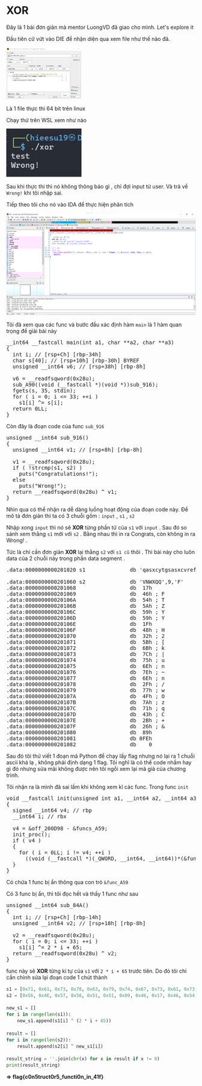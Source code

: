 # XOR
Đây là 1 bài đơn giản mà mentor LuongVD đã giao cho mình. Let's explore it

Đầu tiên cữ vứt vào DIE để nhận diện qua xem file như thế nào đã.

<img src="image/anh1.png" alt="alt text" width="200">

Là 1 file thực thi 64 bit trên linux 

Chạy thử trên WSL xem như nào

<img src="image/anh0.png" alt="alt text" width = "200">

Sau khi thực thi thì nó không thông báo gì , chỉ đợi input từ user. Và trả về `Wrong!` khi tôi nhập sai.

Tiếp theo tôi cho nó vào IDA để thực hiện phân tích

<img src="image/anh2.png">

Tôi đã xem qua các func và bước đầu xác định hàm `main` là 1 hàm quan trọng để giải bài này

<pre>
__int64 __fastcall main(int a1, char **a2, char **a3)
{
  int i; // [rsp+Ch] [rbp-34h]
  char s[40]; // [rsp+10h] [rbp-30h] BYREF
  unsigned __int64 v6; // [rsp+38h] [rbp-8h]

  v6 = __readfsqword(0x28u);
  sub_A90((void (__fastcall *)(void *))sub_916);
  fgets(s, 35, stdin);
  for ( i = 0; i <= 33; ++i )
    s1[i] ^= s[i];
  return 0LL;
} 
</pre>


Còn đây là đoạn code của func `sub_916`
<pre>
unsigned __int64 sub_916()
{
  unsigned __int64 v1; // [rsp+8h] [rbp-8h]

  v1 = __readfsqword(0x28u);
  if ( !strcmp(s1, s2) )
    puts("Congratulations!");
  else
    puts("Wrong!");
  return __readfsqword(0x28u) ^ v1;
}
</pre>
Nhìn qua có thể nhận ra dễ dàng luồng hoạt động của đoạn code này.
Để mô tả đơn giản thì ta có 3 chuỗi gồm : `input` , `s1` , `s2`

Nhập xong `input` thì nó sẽ **XOR** từng phần tử của `s1` với `input` .
Sau đó so sánh xem thằng `s1` mới với `s2` . Bằng nhau thì in ra Congrats, còn không in ra Wrong! . 

Tức là chỉ cần đơn giản **XOR** lại thằng `s2` với `s1 cũ` thôi .
Thì bài này cho luôn data của 2 chuỗi này trong phần data segment .
<pre>
.data:0000000000201020 s1              db 'qasxcytgsasxcvrefghnrfghnjedfgbhn',0

.data:0000000000201060 s2              db 'VNWXQQ',9,'F'       ; DATA XREF: sub_916+17↑o
.data:0000000000201068                 db  17h
.data:0000000000201069                 db  46h ; F
.data:000000000020106A                 db  54h ; T
.data:000000000020106B                 db  5Ah ; Z
.data:000000000020106C                 db  59h ; Y
.data:000000000020106D                 db  59h ; Y
.data:000000000020106E                 db  1Fh
.data:000000000020106F                 db  48h ; H
.data:0000000000201070                 db  32h ; 2
.data:0000000000201071                 db  5Bh ; [
.data:0000000000201072                 db  6Bh ; k
.data:0000000000201073                 db  7Ch ; |
.data:0000000000201074                 db  75h ; u
.data:0000000000201075                 db  6Eh ; n
.data:0000000000201076                 db  7Eh ; ~
.data:0000000000201077                 db  6Eh ; n
.data:0000000000201078                 db  2Fh ; /
.data:0000000000201079                 db  77h ; w
.data:000000000020107A                 db  4Fh ; O
.data:000000000020107B                 db  7Ah ; z
.data:000000000020107C                 db  71h ; q
.data:000000000020107D                 db  43h ; C
.data:000000000020107E                 db  2Bh ; +
.data:000000000020107F                 db  26h ; &
.data:0000000000201080                 db  89h
.data:0000000000201081                 db 0FEh
.data:0000000000201082                 db    0
</pre>

Sau đó tôi thử viết 1 đoạn mã Python để chạy lấy flag nhưng nó lại ra 1 chuỗi ascii khá lạ , không phải định dạng 1 flag. Tôi nghĩ là có thể code nhầm hay gì đó nhưng sửa mãi không được nên tôi ngồi xem lại mã giả của chương trình.

Tôi nhận ra là mình đã sai lầm khi không xem kĩ các func. Trong func `init`
<pre>
void __fastcall init(unsigned int a1, __int64 a2, __int64 a3)
{
  signed __int64 v4; // rbp
  __int64 i; // rbx

  v4 = &off_200D98 - &funcs_A59;
  init_proc();
  if ( v4 )
  {
    for ( i = 0LL; i != v4; ++i )
      ((void (__fastcall *)(_QWORD, __int64, __int64))*(&funcs_A59 + i))(a1, a2, a3);
  }
}
</pre>

Có chứa 1 func bị ẩn thông qua con trỏ `&func_A59`

Có 3 func bị ẩn, thì tôi đọc hết và thấy 1 func như sau

<pre>
unsigned __int64 sub_84A()
{
  int i; // [rsp+Ch] [rbp-14h]
  unsigned __int64 v2; // [rsp+18h] [rbp-8h]

  v2 = __readfsqword(0x28u);
  for ( i = 0; i <= 33; ++i )
    s1[i] ^= 2 * i + 65;
  return __readfsqword(0x28u) ^ v2;
}
</pre>

func này sẽ **XOR** từng kí tự của `s1` với `2 * i + 65` trước tiên.
Do đó tôi chỉ cần chỉnh sửa lại đoạn code 1 chút thành 

```python
s1 = [0x71, 0x61, 0x73, 0x78, 0x63, 0x79, 0x74, 0x67, 0x73, 0x61, 0x73, 0x78, 0x63, 0x76, 0x72, 0x65, 0x66, 0x67, 0x68, 0x6E, 0x72, 0x66, 0x67, 0x68, 0x6E, 0x6A, 0x65, 0x64, 0x66, 0x67, 0x62, 0x68, 0x6E, 0x00]
s2 = [0x56, 0x4E, 0x57, 0x58, 0x51, 0x51, 0x09, 0x46, 0x17, 0x46, 0x54, 0x5A, 0x59, 0x59, 0x1F, 0x48, 0x32, 0x5B, 0x6B, 0x7C, 0x75, 0x6E, 0x7E, 0x6E, 0x2F, 0x77, 0x4F, 0x7A, 0x71, 0x43, 0x2B, 0x26, 0x89, 0xFE]

new_s1 = []
for i in range(len(s1)):
    new_s1.append(s1[i] ^ (2 * i + 65))

result = []
for i in range(len(s2)):
    result.append(s2[i] ^ new_s1[i])

result_string = ''.join(chr(x) for x in result if x != 0)
print(result_string)
```
**=>  flag{c0n5truct0r5_functi0n_in_41f}**